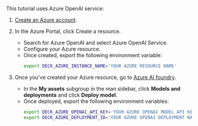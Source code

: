 This tutorial uses Azure OpenAI service:
1. [Create an Azure account](https://azure.microsoft.com/en-us/get-started/azure-portal).
1. In the Azure Portal, click Create a resource.
    - Search for Azure OpenAI and select Azure OpenAI Service.
    - Configure your Azure resource.
    - Once created, export the following environment variable:
        ```sh
        export DECK_AZURE_INSTANCE_NAME='YOUR AZURE RESOURCE NAME'
        ```

1. Once you've created your Azure resource, go to [Azure AI foundry](https://ai.azure.com/).
    - In the **My assets** subgroup in the man sidebar, click **Models and deployments** and click **Deploy model**.
    - Once deployed, export the following environment variables:
        ```sh
        export DECK_AZURE_OPENAI_API_KEY='YOUR AZURE OPENAI MODEL API KEY'
        export DECK_AZURE_DEPLOYMENT_ID='YOUR AZURE OPENAI DEPLOYMENT NAME'
        ```
